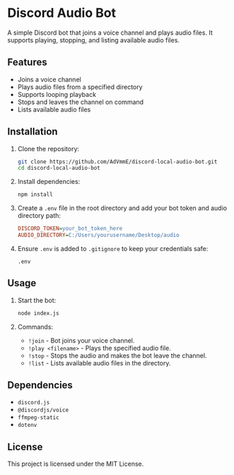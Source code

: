 # Discord Audio Bot

A simple Discord bot that joins a voice channel and plays audio files. It supports playing, stopping, and listing available audio files.

## Features
- Joins a voice channel
- Plays audio files from a specified directory
- Supports looping playback
- Stops and leaves the channel on command
- Lists available audio files

## Installation

1. Clone the repository:
   ```sh
   git clone https://github.com/AdVmmE/discord-local-audio-bot.git
   cd discord-local-audio-bot
   ```

2. Install dependencies:
   ```sh
   npm install
   ```

3. Create a `.env` file in the root directory and add your bot token and audio directory path:
   ```ini
   DISCORD_TOKEN=your_bot_token_here
   AUDIO_DIRECTORY=C:/Users/yourusername/Desktop/audio
   ```

4. Ensure `.env` is added to `.gitignore` to keep your credentials safe:
   ```
   .env
   ```

## Usage

1. Start the bot:
   ```sh
   node index.js
   ```

2. Commands:
   - `!join` - Bot joins your voice channel.
   - `!play <filename>` - Plays the specified audio file.
   - `!stop` - Stops the audio and makes the bot leave the channel.
   - `!list` - Lists available audio files in the directory.

## Dependencies
- `discord.js`
- `@discordjs/voice`
- `ffmpeg-static`
- `dotenv`

## License
This project is licensed under the MIT License.

